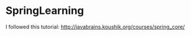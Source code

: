 SpringLearning
==============

I followed this tutorial: http://javabrains.koushik.org/courses/spring_core/